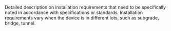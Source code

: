 Detailed description on installation requirements that need to be specifically noted in accordance with specifications or standards. Installation requirements vary when the device is in different lots, such as subgrade, bridge, tunnel.

